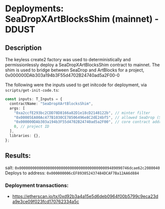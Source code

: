 # Deployments: SeaDropXArtBlocksShim (mainnet) - DDUST

## Description

The keyless create2 factory was used to deterministically and permissionlessly deploy a SeaDropXArtBlocksShim contract to mainnet.
The shim is used to bridge between SeaDrop and ArtBlocks for a project, 0x000000DAb303a194b3F55d4702B24740ad5a2F00-0

The following were the inputs used to get initcode for deployment, via `scripts/get-init-code.ts`:

```typescript
const inputs: T_Inputs = {
  contractName: "SeaDropXArtBlocksShim",
  args: [
    "0xa2ccfE293bc2CDD78D8166a82D1e18cD2148122b", // minter filter
    "0x00005EA00Ac477B1030CE78506496e8C2dE24bf5", // allowed SeaDrop (SeaDrop contract)
    "0x000000DAb303a194b3F55d4702B24740ad5a2F00", // core contract address
    0, // project ID
  ],
  libraries: {},
};
```

## Results:

salt: `0x00000000000000000000000000000000000000009489090746dcae62c2080040`
Deploys to address: `0x000000006cEF893052437484DCAF7Ba12AA6d884`

### Deployment transactions:

- https://etherscan.io/tx/0xd92b3a4a15e5d6deb0964f00b5799c9eca23da9e3ce09f023fcd170762334a5c
